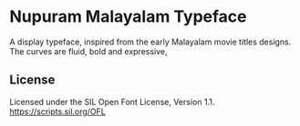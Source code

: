 Nupuram Malayalam Typeface
===========================

A display typeface, inspired from the early Malayalam movie titles designs. The curves are fluid, bold and expressive,

License
-------
Licensed under the SIL Open Font License, Version 1.1. https://scripts.sil.org/OFL

